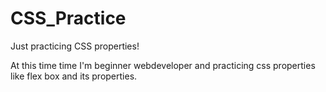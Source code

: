 # CSS_Practice
Just practicing CSS properties! 

At this time time I'm beginner webdeveloper and practicing css properties like flex box and its properties.

